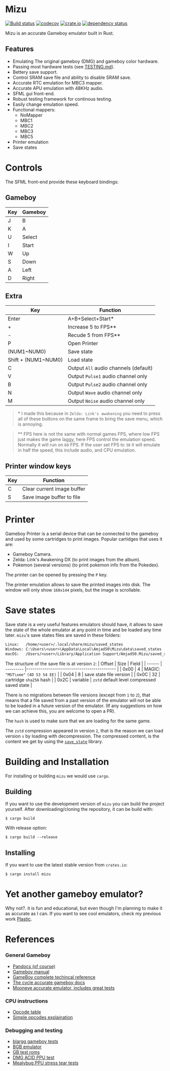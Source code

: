 # Mizu
[![Build status](https://github.com/Amjad50/mizu/workflows/Rust/badge.svg)](https://github.com/Amjad50/mizu/actions?query=workflow%3ARust)
[![codecov](https://codecov.io/gh/Amjad50/mizu/branch/master/graph/badge.svg)](https://codecov.io/gh/Amjad50/mizu)
[![crate.io](https://img.shields.io/crates/v/mizu)](https://crates.io/crates/mizu)
[![dependency status](https://deps.rs/repo/github/Amjad50/mizu/status.svg)](https://deps.rs/repo/github/Amjad50/mizu)

Mizu is an accurate Gameboy emulator built in Rust.


## Features
- Emulating The original gameboy (DMG) and gameboy color hardware.
- Passing most hardware tests (see [TESTING.md](./TESTING.md)).
- Bettery save support.
- Control SRAM save file and ability to disable SRAM save.
- Accurate RTC emulation for MBC3 mapper.
- Accurate APU emulation with 48KHz audio.
- SFML gui front-end.
- Robust testing framework for continous testing.
- Easily change emulation speed.
- Functional mappers:
    - NoMapper
    - MBC1
    - MBC2
    - MBC3
    - MBC5
- Printer emulation
- Save states

# Controls
The SFML front-end provide these keyboard bindings:

## Gameboy

| Key | Gameboy |
| --- | ------- |
| J   | B       |
| K   | A       |
| U   | Select  |
| I   | Start   |
| W   | Up      |
| S   | Down    |
| A   | Left    |
| D   | Right   |

## Extra

| Key                 | Function                              |
| ------------------- | ------------------------------------- |
| Enter               | A+B+Select+Start\*                    |
| +                   | Increase 5 to FPS\*\*                 |
| -                   | Recude 5 from FPS\*\*                 |
| P                   | Open Printer                          |
| (NUM1~NUM0)         | Save state                            |
| Shift + (NUM1~NUM0) | Load state                            |
| C                   | Output `All` audio channels (default) |
| V                   | Output `Pulse1` audio channel only    |
| B                   | Output `Pulse2` audio channel only    |
| N                   | Output `Wave` audio channel only      |
| M                   | Output `Noise` audio channel only     |

> \* I made this because in `Zelda: Link's awakening` you need to press
> all of these buttons on the same frame to bring the save menu, which is annoying.

> \*\* FPS here is not the same with normal games FPS, where low FPS just makes the game
> laggy, here FPS control the emulation speed. Normally it will run on `60` FPS.
> If the user set FPS to `30` it will emulate in half the speed, this include audio,
> and CPU emulation.

## Printer window keys

| Key   | Function                   |
| ----- | -------------------------- |
| C     | Clear current image buffer |
| S     | Save image buffer to file  |

# Printer
Gameboy Printer is a serial device that can be connected to the gameboy and
used by some cartridges to print images. Popular cartidges that uses it are:
- Gameboy Camera.
- Zelda: Link's Awakening DX (to print images from the album).
- Pokemon (several versions) (to print pokemon info from the Pokedex).

The printer can be opened by pressing the `P` key.

The printer emulation allows to save the printed images into disk. The window
will only show `160x144` pixels, but the image is scrollable.

# Save states
Save state is a very useful features emulators should have, it allows
to save the state of the whole emulator at any point in time and be loaded
any time later. `mizu`'s save states files are saved in these folders:
```txt
Linux:   /home/<user>/.local/share/mizu/saved_states
Windows: C:\Users\<user>\AppData\Local\Amjad50\Mizu\data\saved_states
macOS:   /Users/<user>/Library/Application Support/Amjad50.Mizu/saved_states
```
The structure of the save file is at version `2`:
| Offset | Size      | Field                                       |
| ------ | --------- |-------------------------------------------- |
| 0x00   | 4         | MAGIC: `"MST\xee"` `(4D 53 54 EE)`          |
| 0x04   | 8         | save state file version                     |
| 0x0C   | 32        | cartridge `sha256` hash                     |
| 0x2C   | variable  | `zstd` default level compressed saved state |

There is no migrations between file versions (except from `1` to `2`), that means
that a file saved from a past version of the emulator will not be able to be loaded
in a future version of the emulator.
(If any suggestions on how we can achieve this, you are welcome to open a PR).

The `hash` is used to make sure that we are loading for the same game.

The `zstd` compression appeared in version `2`, that is the reason we can load version `s`
by loading with decompression. The compressed content, is the content we get
by using the [`save_state`](./save_state) library.

# Building and Installation
For installing or building `mizu` we would use `cargo`.

## Building
If you want to use the development version of `mizu` you can build the project
yourself. After downloading/cloning the repository, it can be build with:
```
$ cargo build
```
With release option:
```
$ cargo build --release
```

## Installing
If you want to use the latest stable version from `crates.io`:
```
$ cargo install mizu
```


# Yet another gameboy emulator?
Why not?. it is fun and educational, but even though I'm planning to make it as accurate as I can. If you want to see cool emulators, check my previous work [Plastic].

# References
### General Gameboy
- [Pandocs (of course)](https://gbdev.io/pandocs/)
- [Gameboy manual](http://www.codeslinger.co.uk/pages/projects/gameboy/files/GB.pdf)
- [GameBoy complete techincal reference](https://gekkio.fi/files/gb-docs/gbctr.pdf)
- [The cycle accurate gameboy docs](https://github.com/AntonioND/giibiiadvance/blob/master/docs/TCAGBD.pdf)
- [Mooneye accurate emulator, includes great tests](https://github.com/Gekkio/mooneye-gb)
### CPU instructions
- [Opcode table](https://gbdev.io/gb-opcodes//optables/dark)
- [Simple opcodes explaination](http://gameboy.mongenel.com/dmg/opcodes.html)
### Debugging and testing
- [blargg gameboy tests](https://gbdev.gg8.se/files/roms/blargg-gb-tests/)
- [BGB emulator](https://bgb.bircd.org/)
- [GB test roms](https://github.com/retrio/gb-test-roms)
- [DMG ACID PPU test](https://github.com/mattcurrie/dmg-acid2)
- [Mealybug PPU stress tear tests](https://github.com/mattcurrie/mealybug-tearoom-tests)


[Plastic]: https://github.com/Amjad50/plastic
